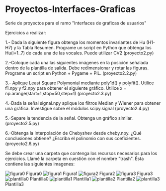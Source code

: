 # Proyectos-Interfaces-Graficas
Serie de proyectos para el ramo "Interfaces de graficas de usuarios"

Ejercicios a realizar:

1.- Dada la siguiente figura obtenga los momentos invariantes de Hu (H1-H7) y la Tabla Resumen.
Programe un script en Python que obtenga los Hu(i=1..7) de cada una de las vocales. Puede utilizar CV2  (proyecto2.py)

2.-Coloque cada una las siguientes imágenes en la posición señalada dentro de la plantilla de salida. 
Debe redimensionar y rotar las figuras. Programe un script en Python + Pygame + PIL. (proyecto2.2.py)

3.- Aplique Least Square Polymonial mediante poly1d() y polyfit(). Utilice f1.npy y f2.npy para 
obtener el siguiente gráfico. Utilice x = np.arange(start=1,stop=50,step=1) (proyecto2.3.py)

4.-Dada la señal signal.npy aplique los filtros Median y Wiener para obtener una gráfica. 
Investigue sobre el módulos scipy.signal (proyecto2.4.py)

5.-Separe la tendencia de la señal. Obtenga un gráfico similar. (proyecto2.5.py)

6.-Obtenga la Interpolación de Chebyshev desde cheby.npy. ¿Qué conclusiones obtiene? ¿Escriba el 
polinomio con sus coeficientes. (proyecto2.6.py)




Se debe crear una carpeta que contenga los recursos necesarios para los ejercicios. Llamé la carpeta en cuestión con el nombre "trash". Ésta contiene las siguientes imagenes: 

![figura0](https://user-images.githubusercontent.com/43975051/210419371-f1c92efe-8121-48e6-9c69-2f33cfd83095.png)
Figura0
![figura1](https://user-images.githubusercontent.com/43975051/210419377-4c6c7f9c-9562-4609-80f4-e81dd2fac0a6.png)
Figura1
![figura2](https://user-images.githubusercontent.com/43975051/210419378-7cea7ab3-2ef4-48b3-ab6d-c110cce3a276.png)
Figura2
![figura3](https://user-images.githubusercontent.com/43975051/210419381-7b32f77f-fad1-468d-9200-5200bb50cdd5.png)
Figura3
![plantilla0](https://user-images.githubusercontent.com/43975051/210419383-d7bb7762-6a08-4c17-aa3d-6fba107cbe01.png)
Plantilla0
![plantilla1](https://user-images.githubusercontent.com/43975051/210419387-5f528eb8-b3b6-4026-af89-3d8d57bea8f5.png)
Plantilla1
![plantilla2](https://user-images.githubusercontent.com/43975051/210419388-0741331c-71a8-4246-843d-3f2fd3bbf1da.png)
Plantilla2
![plantilla3](https://user-images.githubusercontent.com/43975051/210419389-0cc3aa1a-3c5f-4f0e-aaee-12dfa7d51104.png)
Plantilla3
